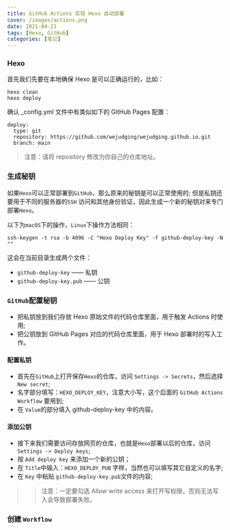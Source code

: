 ```yaml
---
title: GitHub Actions 实现 Hexo 自动部署
cover: /images/actions.png
date: 2021-04-21
tags: [Hexo, GitHub]
categories: [笔记]
---
```


### Hexo
首先我们先要在本地确保 Hexo 是可以正确运行的，比如：

	hexo clean
	hexo deploy

确认 _config.yml 文件中有类似如下的 GitHub Pages 配置：


	deploy:
	  type: git
	  repository: https://github.com/wejudging/wejudging.github.io.git
	  branch: main

> 注意：请将 repository 修改为你自己的仓库地址。

### 生成秘钥
如果`Hexo`可以正常部署到`GitHub`，那么原来的秘钥是可以正常使用的;
但是私钥还要用于不同的服务器的`SSH` 访问和其他身份验证，因此生成一个新的秘钥对来专门部署`Hexo`。

以下为`macOS`下的操作，`Linux`下操作方法相同：
```shell
ssh-keygen -t rsa -b 4096 -C "Hexo Deploy Key" -f github-deploy-key -N ""
```
这会在当前目录生成两个文件：
- `github-deploy-key` —— 私钥
- `github-deploy-key.pub` —— 公钥

### `GitHub`配置秘钥

* 把私钥放到我们存放 Hexo 原始文件的代码仓库里面，用于触发 Actions 时使用;
* 把公钥放到 GitHub Pages 对应的代码仓库里面，用于 Hexo 部署时的写入工作。

#### 配置私钥
- 首先在`GitHub`上打开保存`Hexo`的仓库，访问 `Settings -> Secrets`，然后选择 `New secret`;
- 名字部分填写：`HEXO_DEPLOY_KEY`，注意大小写，这个后面的 `GitHub Actions Workflow` 要用到;
- 在 `Value`的部分填入 github-deploy-key 中的内容。

#### 添加公钥

- 接下来我们需要访问存放网页的仓库，也就是`Hexo`部署以后的仓库，访问 `Settings -> Deploy keys`;
- 按 `Add deploy key` 来添加一个新的公钥；
- 在 `Title`中输入：`HEXO_DEPLOY_PUB` 字样，当然也可以填写其它自定义的名字;
- 在 `Key` 中粘贴 `github-deploy-key.pub`文件的内容;

>> 注意：一定要勾选 Allow write access 来打开写权限，否则无法写入会导致部署失败。

### 创建 `Workflow`








